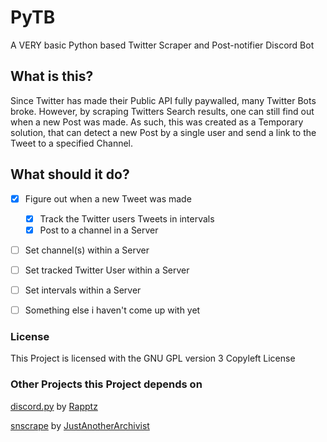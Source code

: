 # PyTB
A VERY basic Python based Twitter Scraper and Post-notifier Discord Bot


## What is this?
Since Twitter has made their Public API fully paywalled, many Twitter Bots broke.
However, by scraping Twitters Search results, one can still find out when a new Post was made.
As such, this was created as a Temporary solution, that can detect a new Post by a single user and send a link to the Tweet to a specified Channel.

## What should it do?

- [x] Figure out when a new Tweet was made
  - [x] Track the Twitter users Tweets in intervals
  - [x] Post to a channel in a Server
- [ ] Set channel(s) within a Server
- [ ] Set tracked Twitter User within a Server
- [ ] Set intervals within a Server
- [ ] Something else i haven't come up with yet


### License
This Project is licensed with the GNU GPL version 3 Copyleft License

### Other Projects this Project depends on
[discord.py](https://github.com/Rapptz/discord.py) by [Rapptz](https://github.com/Rapptz)

[snscrape](https://github.com/JustAnotherArchivist/snscrape) by [JustAnotherArchivist](https://github.com/JustAnotherArchivist)
